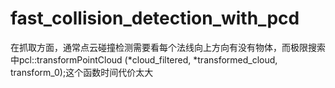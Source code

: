 # fast_collision_detection_with_pcd
在抓取方面，通常点云碰撞检测需要看每个法线向上方向有没有物体，而极限搜索中pcl::transformPointCloud (*cloud_filtered, *transformed_cloud, transform_0);这个函数时间代价太大
